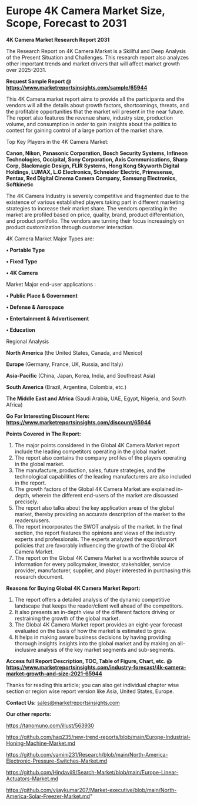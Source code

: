 # Europe 4K Camera Market Size, Scope, Forecast to 2031

<strong>4K Camera Market Research Report 2031</strong>

The Research Report on 4K Camera Market is a Skillful and Deep Analysis of the Present Situation and Challenges. This research report also analyzes other important trends and market drivers that will affect market growth over 2025-2031.

<strong>Request Sample Report @ <a href=https://www.marketreportsinsights.com/sample/65944>https://www.marketreportsinsights.com/sample/65944</a></strong>

This 4K Camera market report aims to provide all the participants and the vendors will all the details about growth factors, shortcomings, threats, and the profitable opportunities that the market will present in the near future. The report also features the revenue share, industry size, production volume, and consumption in order to gain insights about the politics to contest for gaining control of a large portion of the market share.

Top Key Players in the 4K Camera Market:

<strong>Canon, Nikon, Panasonic Corporation, Bosch Security Systems, Infineon Technologies, Occipital, Sony Corporation, Axis Communications, Sharp Corp, Blackmagic Design, FLIR Systems, Hong Kong Skyworth Digital Holdings, LUMAX, L.G Electronics, Schneider Electric, Primesense, Pentax, Red Digital Cinema Camera Company, Samsung Electronics, Softkinetic</strong>

The 4K Camera Industry is severely competitive and fragmented due to the existence of various established players taking part in different marketing strategies to increase their market share. The vendors operating in the market are profiled based on price, quality, brand, product differentiation, and product portfolio. The vendors are turning their focus increasingly on product customization through customer interaction.

4K Camera Market Major Types are:

<strong>• Portable Type

• Fixed Type

• 4K Camera</strong>

Market Major end-user applications :

<strong>• Public Place & Government

• Defense & Aerospace

• Entertainment & Advertisement

• Education</strong>

Regional Analysis

</u><strong><b>North America</b></strong> (the United States, Canada, and Mexico)

<strong><b>Europe </b></strong>(Germany, France, UK, Russia, and Italy)

<strong><b>Asia-Pacific</b></strong> (China, Japan, Korea, India, and Southeast Asia)

<strong><b>South America</b></strong> (Brazil, Argentina, Colombia, etc.)

<strong><b>The Middle East and Africa</b></strong> (Saudi Arabia, UAE, Egypt, Nigeria, and South Africa)

<strong>Go For Interesting Discount Here: <a href=https://www.marketreportsinsights.com/discount/65944>https://www.marketreportsinsights.com/discount/65944</a></strong>

<strong>Points Covered in The Report:</strong>
<ol>
  <li>The major points considered in the Global 4K Camera Market report include the leading competitors operating in the global market.</li>
  <li>The report also contains the company profiles of the players operating in the global market.</li>
  <li>The manufacture, production, sales, future strategies, and the technological capabilities of the leading manufacturers are also included in the report.</li>
  <li>The growth factors of the Global 4K Camera Market are explained in-depth, wherein the different end-users of the market are discussed precisely.</li>
  <li>The report also talks about the key application areas of the global market, thereby providing an accurate description of the market to the readers/users.</li>
  <li>The report incorporates the SWOT analysis of the market. In the final section, the report features the opinions and views of the industry experts and professionals. The experts analyzed the export/import policies that are favorably influencing the growth of the Global 4K Camera Market.</li>
  <li>The report on the Global 4K Camera Market is a worthwhile source of information for every policymaker, investor, stakeholder, service provider, manufacturer, supplier, and player interested in purchasing this research document.</li>
</ol>
<strong>Reasons for Buying Global 4K Camera Market Report:</strong>

<ol>
  <li>The report offers a detailed analysis of the dynamic competitive landscape that keeps the reader/client well ahead of the competitors.</li>
  <li>It also presents an in-depth view of the different factors driving or restraining the growth of the global market.</li>
  <li>The Global 4K Camera Market report provides an eight-year forecast evaluated on the basis of how the market is estimated to grow.</li>
  <li>It helps in making aware business decisions by having providing thorough insights insights into the global market and by making an all-inclusive analysis of the key market segments and sub-segments.</li>
</ol>
<strong>Access full Report Description, TOC, Table of Figure, Chart, etc. @ <a href=https://www.marketreportsinsights.com/industry-forecast/4k-camera-market-growth-and-size-2021-65944>https://www.marketreportsinsights.com/industry-forecast/4k-camera-market-growth-and-size-2021-65944</a></strong>


Thanks for reading this article; you can also get individual chapter wise section or region wise report version like Asia, United States, Europe.

<strong>Contact Us:</strong>
sales@marketreportsinsights.com

<strong>Our other reports:</strong>

<a href=https://tanomuno.com/illust/563930>https://tanomuno.com/illust/563930</a>

<a href=https://github.com/haq235/new-trend-reports/blob/main/Europe-Industrial-Honing-Machine-Market.md>https://github.com/haq235/new-trend-reports/blob/main/Europe-Industrial-Honing-Machine-Market.md</a>

<a href=https://github.com/yamini231/Research/blob/main/North-America-Electronic-Pressure-Switches-Market.md>https://github.com/yamini231/Research/blob/main/North-America-Electronic-Pressure-Switches-Market.md</a>

<a href=https://github.com/Hindavii9/Search-Market/blob/main/Europe-Linear-Actuators-Market.md>https://github.com/Hindavii9/Search-Market/blob/main/Europe-Linear-Actuators-Market.md</a>

<a href=https://github.com/vijaykumar207/Market-executive/blob/main/North-America-Solar-Freezer-Market.md>https://github.com/vijaykumar207/Market-executive/blob/main/North-America-Solar-Freezer-Market.md</a>"
